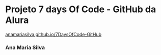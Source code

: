 # Projeto 7 days Of Code - GitHub da Alura

[anamariasilva.github.io/7DaysOfCode-GitHub](https://anamariasilva.github.io/7DaysOfCode-GitHub/)

### Ana Maria Silva
